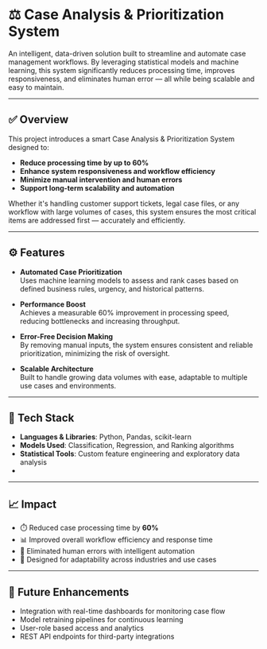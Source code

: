 # ⚖️ Case Analysis & Prioritization System
 
An intelligent, data-driven solution built to streamline and automate case management workflows. By leveraging statistical models and machine learning, this system significantly reduces processing time, improves responsiveness, and eliminates human error — all while being scalable and easy to maintain.

---

## ✅ Overview

This project introduces a smart Case Analysis & Prioritization System designed to:

- **Reduce processing time by up to 60%**
- **Enhance system responsiveness and workflow efficiency**
- **Minimize manual intervention and human errors**
- **Support long-term scalability and automation**

Whether it's handling customer support tickets, legal case files, or any workflow with large volumes of cases, this system ensures the most critical items are addressed first — accurately and efficiently.

---

## ⚙️ Features

- **Automated Case Prioritization**  
  Uses machine learning models to assess and rank cases based on defined business rules, urgency, and historical patterns.

- **Performance Boost**  
  Achieves a measurable 60% improvement in processing speed, reducing bottlenecks and increasing throughput.

- **Error-Free Decision Making**  
  By removing manual inputs, the system ensures consistent and reliable prioritization, minimizing the risk of oversight.

- **Scalable Architecture**  
  Built to handle growing data volumes with ease, adaptable to multiple use cases and environments.

---

## 🧠 Tech Stack

- **Languages & Libraries**: Python, Pandas, scikit-learn  
- **Models Used**: Classification, Regression, and Ranking algorithms  
- **Statistical Tools**: Custom feature engineering and exploratory data analysis
- 
---

## 📈 Impact

- ⏱️ Reduced case processing time by **60%**  
- 📊 Improved overall workflow efficiency and response time  
- 🔁 Eliminated human errors with intelligent automation  
- 🧩 Designed for adaptability across industries and use cases

---

## 🚀 Future Enhancements

- Integration with real-time dashboards for monitoring case flow  
- Model retraining pipelines for continuous learning  
- User-role based access and analytics  
- REST API endpoints for third-party integrations


